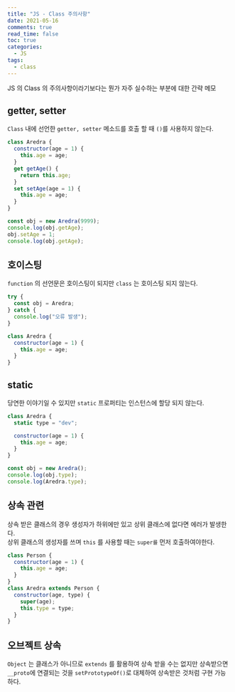 ```yaml
---
title: "JS - Class 주의사항"
date: 2021-05-16
comments: true
read_time: false
toc: true
categories:
  - JS
tags:
  - class
---
```


JS 의 Class 의 주의사항이라기보다는 뭔가 자주 실수하는 부분에 대한 간략 메모

## getter, setter

`Class` 내에 선언한 `getter, setter` 메소드를 호출 할 때 `()`를 사용하지 않는다.

```js
class Aredra {
  constructor(age = 1) {
    this.age = age;
  }
  get getAge() {
    return this.age;
  }
  set setAge(age = 1) {
    this.age = age;
  }
}

const obj = new Aredra(9999);
console.log(obj.getAge);
obj.setAge = 1;
console.log(obj.getAge);
```

## 호이스팅

`function` 의 선언문은 호이스팅이 되지만 `class` 는 호이스팅 되지 않는다.

```js
try {
  const obj = Aredra;
} catch {
  console.log("오류 발생");
}

class Aredra {
  constructor(age = 1) {
    this.age = age;
  }
}
```

## static

당연한 이야기일 수 있지만 `static` 프로퍼티는 인스턴스에 할당 되지 않는다.

```js
class Aredra {
  static type = "dev";

  constructor(age = 1) {
    this.age = age;
  }
}

const obj = new Aredra();
console.log(obj.type);
console.log(Aredra.type);
```

## 상속 관련

상속 받은 클래스의 경우 생성자가 하위에만 있고 상위 클래스에 없다면 에러가 발생한다.  
상위 클래스의 생성자를 쓰며 `this` 를 사용할 때는 `super를` 먼저 호출하여야한다.

```js
class Person {
  constructor(age = 1) {
    this.age = age;
  }
}
class Aredra extends Person {
  constructor(age, type) {
    super(age);
    this.type = type;
  }
}
```

## 오브젝트 상속

`Object` 는 클래스가 아니므로 `extends` 를 활용하여 상속 받을 수는 없지만 상속받으면 `__proto`에 연결되는 것을 `setPrototypeOf()`로 대체하여 상속받은 것처럼 구현 가능하다.

